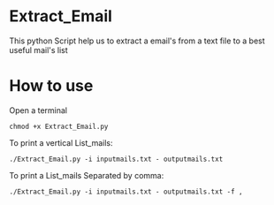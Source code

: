 # Extract_Email

This python Script help us to extract a email's from a text file to a best useful mail's list
 
# How to use 

Open a terminal

    chmod +x Extract_Email.py

To print a vertical List_mails:

    ./Extract_Email.py -i inputmails.txt - outputmails.txt

To print a List_mails Separated by comma:

    ./Extract_Email.py -i inputmails.txt - outputmails.txt -f ,
